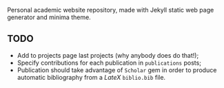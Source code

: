 Personal academic website repository, 
made with Jekyll static web page generator and minima theme.

## TODO

- Add to projects page last projects (why anybody does do that!);
- Specify contributions for each publication in `publications` posts;
- Publication should take advantage of `Scholar` gem in order 
to produce automatic bibliography from a *LateX* `biblio.bib` file.
